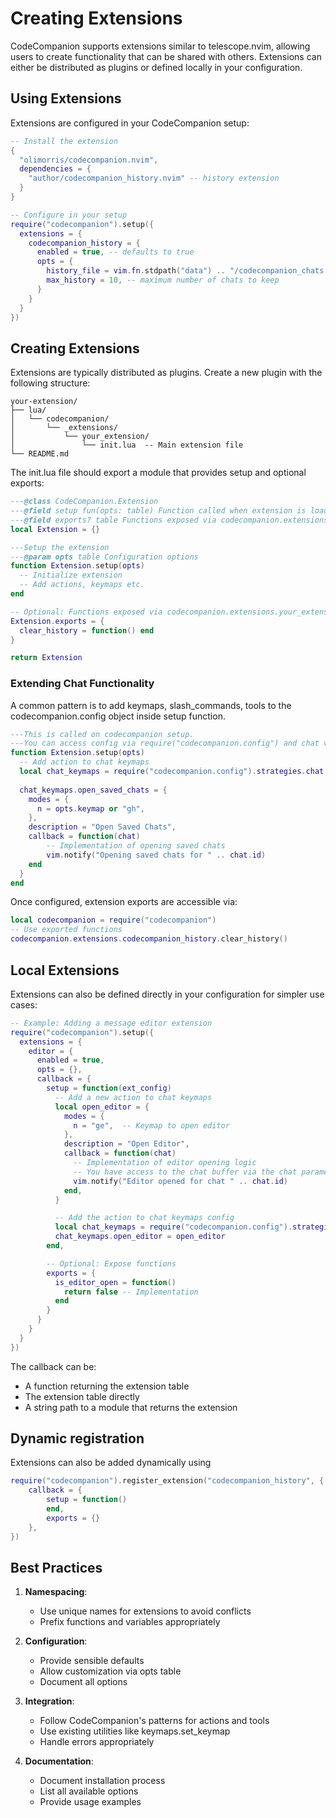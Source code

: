 # Creating Extensions

CodeCompanion supports extensions similar to telescope.nvim, allowing users to create functionality that can be shared with others. Extensions can either be distributed as plugins or defined locally in your configuration.

## Using Extensions

Extensions are configured in your CodeCompanion setup:

```lua
-- Install the extension
{
  "olimorris/codecompanion.nvim",
  dependencies = {
    "author/codecompanion_history.nvim" -- history extension
  }
}

-- Configure in your setup
require("codecompanion").setup({
  extensions = {
    codecompanion_history = {
      enabled = true, -- defaults to true
      opts = {
        history_file = vim.fn.stdpath("data") .. "/codecompanion_chats.json",
        max_history = 10, -- maximum number of chats to keep
      }
    }
  }
})
```


## Creating Extensions

Extensions are typically distributed as plugins. Create a new plugin with the following structure:

```
your-extension/
├── lua/
│   └── codecompanion/
│       └── _extensions/
│           └── your_extension/
│               └── init.lua  -- Main extension file
└── README.md
```

The init.lua file should export a module that provides setup and optional exports:

```lua
---@class CodeCompanion.Extension
---@field setup fun(opts: table) Function called when extension is loaded
---@field exports? table Functions exposed via codecompanion.extensions.your_extension
local Extension = {}

---Setup the extension
---@param opts table Configuration options 
function Extension.setup(opts)
  -- Initialize extension
  -- Add actions, keymaps etc.
end

-- Optional: Functions exposed via codecompanion.extensions.your_extension
Extension.exports = {
  clear_history = function() end
}

return Extension
```

### Extending Chat Functionality

A common pattern is to add keymaps, slash_commands, tools to the codecompanion.config object inside setup function.

```lua
---This is called on codecompanion setup.
---You can access config via require("codecompanion.config") and chat via require("codecompanion.chat").last_chat() etc
function Extension.setup(opts)
  -- Add action to chat keymaps
  local chat_keymaps = require("codecompanion.config").strategies.chat.keymaps
  
  chat_keymaps.open_saved_chats = {
    modes = {
      n = opts.keymap or "gh", 
    },
    description = "Open Saved Chats",
    callback = function(chat)
        -- Implementation of opening saved chats
        vim.notify("Opening saved chats for " .. chat.id)
    end
  }
end
```

Once configured, extension exports are accessible via:

```lua
local codecompanion = require("codecompanion")
-- Use exported functions
codecompanion.extensions.codecompanion_history.clear_history()
```

## Local Extensions

Extensions can also be defined directly in your configuration for simpler use cases:

```lua
-- Example: Adding a message editor extension
require("codecompanion").setup({
  extensions = {
    editor = {
      enabled = true,
      opts = {},
      callback = {
        setup = function(ext_config)
          -- Add a new action to chat keymaps
          local open_editor = {
            modes = {
              n = "ge",  -- Keymap to open editor
            },
            description = "Open Editor",
            callback = function(chat)
              -- Implementation of editor opening logic
              -- You have access to the chat buffer via the chat parameter
              vim.notify("Editor opened for chat " .. chat.id)
            end,
          }

          -- Add the action to chat keymaps config
          local chat_keymaps = require("codecompanion.config").strategies.chat.keymaps
          chat_keymaps.open_editor = open_editor
        end,

        -- Optional: Expose functions
        exports = {
          is_editor_open = function()
            return false -- Implementation
          end
        }
      }
    }
  }
})
```

The callback can be:
- A function returning the extension table
- The extension table directly 
- A string path to a module that returns the extension

## Dynamic registration

Extensions can also be added dynamically using 

```lua
require("codecompanion").register_extension("codecompanion_history", {
    callback = {
        setup = function()
        end,
        exports = {}
    },
})
```

## Best Practices

1. **Namespacing**:
   - Use unique names for extensions to avoid conflicts
   - Prefix functions and variables appropriately

2. **Configuration**:
   - Provide sensible defaults
   - Allow customization via opts table
   - Document all options

3. **Integration**:
   - Follow CodeCompanion's patterns for actions and tools
   - Use existing utilities like keymaps.set_keymap
   - Handle errors appropriately

4. **Documentation**:
   - Document installation process
   - List all available options
   - Provide usage examples
